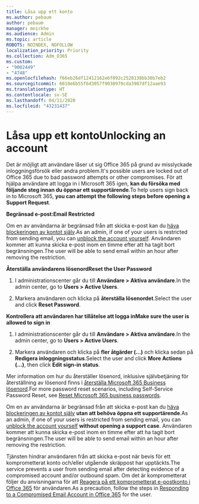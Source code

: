 ```yaml
---
title: Låsa upp ett konto
ms.author: pebaum
author: pebaum
manager: mnirkhe
ms.audience: Admin
ms.topic: article
ROBOTS: NOINDEX, NOFOLLOW
localization_priority: Priority
ms.collection: Adm_O365
ms.custom:
- "9002449"
- "4748"
ms.openlocfilehash: f66eb26df12412162e6f092c2528138bb30b7eb2
ms.sourcegitcommit: 6010e6b55f6d3057f9038979cda3987df12aae93
ms.translationtype: HT
ms.contentlocale: sv-SE
ms.lasthandoff: 04/11/2020
ms.locfileid: "43231437"
---
```

# <a name="unlocking-an-account"></a><span data-ttu-id="53a45-102">Låsa upp ett konto</span><span class="sxs-lookup"><span data-stu-id="53a45-102">Unlocking an account</span></span>

<span data-ttu-id="53a45-103">Det är möjligt att användare låser ut sig Office 365 på grund av misslyckade inloggningsförsök eller andra problem.</span><span class="sxs-lookup"><span data-stu-id="53a45-103">It's possible users are locked out of Office 365 due to bad password attempts or other compromises.</span></span> <span data-ttu-id="53a45-104">För att hjälpa användare att logga in i Microsoft 365 igen, **kan du försöka med följande steg innan du öppnar ett supportärende**.</span><span class="sxs-lookup"><span data-stu-id="53a45-104">To help users sign back in to Microsoft 365, **you can attempt the following steps before opening a Support Request**.</span></span> 

<span data-ttu-id="53a45-105">**Begränsad e-post:**</span><span class="sxs-lookup"><span data-stu-id="53a45-105">**Email Restricted**</span></span>

<span data-ttu-id="53a45-106">Om en av användarna är begränsad från att skicka e-post kan du [häva blockeringen av kontot själv](https://docs.microsoft.com/microsoft-365/security/office-365-security/removing-user-from-restricted-users-portal-after-spam).</span><span class="sxs-lookup"><span data-stu-id="53a45-106">As an admin, if one of your users is restricted from sending email, you can [unblock the account yourself](https://docs.microsoft.com/microsoft-365/security/office-365-security/removing-user-from-restricted-users-portal-after-spam).</span></span> <span data-ttu-id="53a45-107">Användaren kommer att kunna skicka e-post inom en timme efter att ha tagit bort begränsningen.</span><span class="sxs-lookup"><span data-stu-id="53a45-107">The user will be able to send email within an hour after removing the restriction.</span></span>

<span data-ttu-id="53a45-108">**Återställa användarens lösenord**</span><span class="sxs-lookup"><span data-stu-id="53a45-108">**Reset the User Password**</span></span>

1. <span data-ttu-id="53a45-109">I administrationscenter går du till **Användare > Aktiva användare**.</span><span class="sxs-lookup"><span data-stu-id="53a45-109">In the admin center, go to **Users > Active Users**.</span></span>

2. <span data-ttu-id="53a45-110">Markera användaren och klicka på **återställa lösenordet**.</span><span class="sxs-lookup"><span data-stu-id="53a45-110">Select the user and click **Reset Password**.</span></span>

<span data-ttu-id="53a45-111">**Kontrollera att användaren har tillåtelse att logga in**</span><span class="sxs-lookup"><span data-stu-id="53a45-111">**Make sure the user is allowed to sign in**</span></span>

1. <span data-ttu-id="53a45-112">I administrationscenter går du till **Användare > Aktiva användare**.</span><span class="sxs-lookup"><span data-stu-id="53a45-112">In the admin center, go to **Users > Active Users**.</span></span>

2. <span data-ttu-id="53a45-113">Markera användaren och klicka på **fler åtgärder (...)** och klicka sedan på **Redigera inloggningsstatus**.</span><span class="sxs-lookup"><span data-stu-id="53a45-113">Select the user and click **More Actions (...)**, then click **Edit sign-in status**.</span></span>

<span data-ttu-id="53a45-114">Mer information om hur du återställer lösenord, inklusive självbetjäning för återställning av lösenord finns i [återställa Microsoft 365 Business lösenord](https://docs.microsoft.com/microsoft-365/admin/add-users/reset-passwords?view=o365-worldwide).</span><span class="sxs-lookup"><span data-stu-id="53a45-114">For more password reset scenarios, including Self-Service Password Reset, see [Reset Microsoft 365 business passwords](https://docs.microsoft.com/microsoft-365/admin/add-users/reset-passwords?view=o365-worldwide).</span></span>


<span data-ttu-id="53a45-115">Om en av användarna är begränsad från att skicka e-post kan du [häva blockeringen av kontot själv](https://docs.microsoft.com/microsoft-365/security/office-365-security/removing-user-from-restricted-users-portal-after-spam) **utan att behöva öppna ett supportärende**.</span><span class="sxs-lookup"><span data-stu-id="53a45-115">As an admin, if one of your users is restricted from sending email, you can [unblock the account yourself](https://docs.microsoft.com/microsoft-365/security/office-365-security/removing-user-from-restricted-users-portal-after-spam) **without opening a support case**.</span></span> <span data-ttu-id="53a45-116">Användaren kommer att kunna skicka e-post inom en timme efter att ha tagit bort begränsningen.</span><span class="sxs-lookup"><span data-stu-id="53a45-116">The user will be able to send email within an hour after removing the restriction.</span></span>

<span data-ttu-id="53a45-117">Tjänsten hindrar användaren från att skicka e-post när bevis för ett komprometterat konto och/eller utgående skräppost har upptäckts.</span><span class="sxs-lookup"><span data-stu-id="53a45-117">The service prevents a user from sending email after detecting evidence of a compromised account and/or outbound spam.</span></span> <span data-ttu-id="53a45-118">Om det är komprometterat följer du anvisningarna för att [Reagera på ett komprometterat e-postkonto i Office 365](https://docs.microsoft.com/office365/securitycompliance/responding-to-a-compromised-email-account) för användaren.</span><span class="sxs-lookup"><span data-stu-id="53a45-118">As a precaution, follow the steps in [Responding to a Compromised Email Account in Office 365](https://docs.microsoft.com/office365/securitycompliance/responding-to-a-compromised-email-account) for the user.</span></span>
